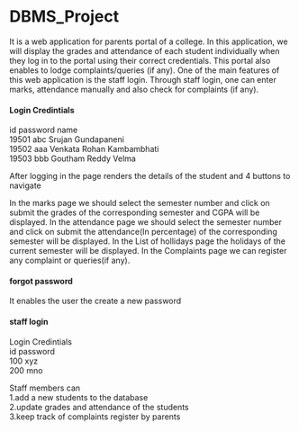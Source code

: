 # DBMS_Project
It is a web application for parents portal of a college. In this application, we will display the grades and attendance of each student individually when they log in to the portal using their correct credentials. This portal also enables to lodge complaints/queries (if any).  One of the main features of this web application is the staff login.  Through staff login, one can enter marks, attendance manually and also check for complaints (if any).

#### Login Credintials                    
id      password        name                        
19501	abc	       Srujan Gundapaneni                   
19502	aaa	       Venkata Rohan Kambambhati             
19503	bbb	       Goutham Reddy Velma             

After logging in the page renders the details of the student and 4 buttons to navigate

In the marks page we should select the semester number and click on submit the grades of the corresponding semester and CGPA will be displayed.
In the attendance page we should select the semester number and click on submit the attendance(In percentage) of the corresponding semester will be displayed.
In the List of hollidays page the holidays of the current semester will be displayed.
In the Complaints page we can register any  complaint or queries(if any).

#### forgot password 
It enables the user the create a new password

#### staff login             
Login Credintials             
id    password                       
100	  xyz	      
200	  mno
    
Staff members can                           
1.add a new students to the database            
2.update grades and attendance of the students                
3.keep track of complaints register by parents                          





